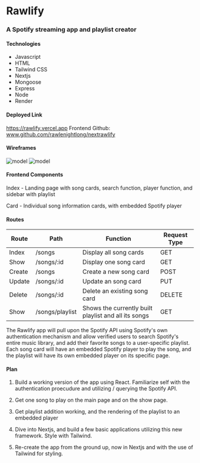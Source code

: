 # Rawlify

### A Spotify streaming app and playlist creator 

#### Technologies
- Javascript
- HTML
- Tailwind CSS
- Nextjs
- Mongoose
- Express
- Node
- Render

#### Deployed Link
https://rawlify.vercel.app
Frontend Github: www.github.com/rawlenightlong/nextrawlify
#### Wireframes

![model](https://i.imgur.com/l3lOT9k.png)
![model](https://i.imgur.com/o37IhcH.png)

#### Frontend Components

Index - Landing page with song cards, search function, player function, and sidebar with playlist

Card - Individual song information cards, with embedded Spotify player

#### Routes
| Route  | Path  | Function  | Request Type  |
|---|---|---|---|
| Index  | /songs  | Display all song cards | GET  |
| Show  | /songs/:id  | Display one song card  | GET  |
| Create  | /songs  | Create a new song card  | POST  |
| Update  | /songs/:id  | Update an song card  | PUT  |
| Delete | /songs/:id  | Delete an existing song card  | DELETE  |
| Show | /songs/playlist | Shows the currently built playlist and all its songs | GET

The Rawlify app will pull upon the Spotify API using Spotify's own authentication mechanism and allow verified users to search Spotify's entire music library, and add their favorite songs to a user-specific playlist. Each song card will have an embedded Spotify player to play the song, and the playlist will have its own embedded player on its specific page.


#### Plan 
1. Build a working version of the app using React. Familiarize self with the authentication proecudure and utilizing / querying the Spotify API.

2. Get one song to play on the main page and on the show page.

3. Get playlist addition working, and the rendering of the playlist to an embedded player

4. Dive into Nextjs, and build a few basic applications utilizing this new framework. Style with Tailwind. 

5. Re-create the app from the ground up, now in Nextjs and with the use of Tailwind for styling.